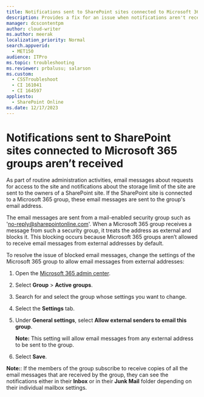 ```yaml
---
title: Notifications sent to SharePoint sites connected to Microsoft 365 groups aren’t received
description: Provides a fix for an issue when notifications aren't received by the group that's connected to a SharePoint site.
manager: dcscontentpm
author: cloud-writer
ms.author: meerak
localization_priority: Normal
search.appverid: 
  - MET150
audience: ITPro
ms.topic: troubleshooting
ms.reviewer: prbalusu; salarson
ms.custom: 
  - CSSTroubleshoot
  - CI 161041
  - CI 164597
appliesto: 
  - SharePoint Online
ms.date: 12/17/2023
---
```


# Notifications sent to SharePoint sites connected to Microsoft 365 groups aren’t received

As part of routine administration activities, email messages about requests for access to the site and notifications about the storage limit of the site are sent to the owners of a SharePoint site. If the SharePoint site is connected to a Microsoft 365 group, these email messages are sent to the group's email address.

The email messages are sent from a mail-enabled security group such as 'no-reply@sharepointonline.com'. When a Microsoft 365 group receives a message from such a security group, it treats the address as external and blocks it. This blocking occurs because Microsoft 365 groups aren’t allowed to receive email messages from external addresses by default.

To resolve the issue of blocked email messages, change the settings of the Microsoft 365 group to allow email messages from external addresses:

1. Open the [Microsoft 365 admin center](https://admin.microsoft.com).

1. Select **Group** > **Active groups**.

1. Search for and select the group whose settings you want to change.

1. Select the **Settings** tab.

1. Under **General settings**, select **Allow external senders to email this group**.

    **Note:** This setting will allow email messages from any external address to be sent to the group.

1. Select **Save**.

**Note:**: If the members of the group subscribe to receive copies of all the email messages that are received by the group, they can see the notifications either in their **Inbox** or in their **Junk Mail** folder depending on their individual mailbox settings.
